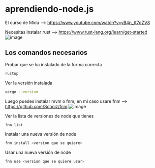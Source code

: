 # aprendiendo-node.js

El curso de Midu --> https://www.youtube.com/watch?v=yB4n_K7dZV8

Necesitas instalar rust --> https://www.rust-lang.org/learn/get-started
![image](https://github.com/Allan19Prieto/aprendiendo-node.js/assets/47021762/8e5e0cfc-c08b-4286-bf80-0008c2e78065)

## Los comandos necesarios
Probar que se ha instalado de la forma correcta
```bash 
rustup
```

Ver la versión instalada
```bash 
cargo --version
```

Luego puedes instalar mvm o fnm,
en mi caso usare fnm --> https://github.com/Schniz/fnm
![image](https://github.com/Allan19Prieto/aprendiendo-node.js/assets/47021762/a84aea5f-f64d-48d2-97bd-189c985868f9)

Ver la lista de versiones de node que tienes
```bash 
fnm list
```

Instalar una nueva versión de node
```bash 
fnm install <version que se quiere>
```

Usar una nueva versión de node
```bash 
fnm use <version que se quiere usar>
```


